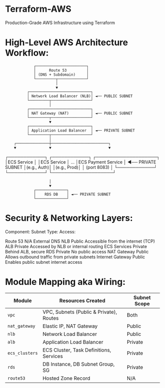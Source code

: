 # Terraform-AWS
Production-Grade AWS Infrastructure using Terraform

# High-Level AWS Architecture Workflow:

                 ┌───────────────────────┐
                 │      Route 53         │
                 │ (DNS + Subdomain)     │
                 └─────────┬─────────────┘
                           │
                           ▼
              ┌────────────────────────────┐
              │ Network Load Balancer (NLB)│ ◄── PUBLIC SUBNET
              └─────────┬──────────────────┘
                        │
              ┌────────────────────────────┐
              │ NAT Gateway (NAT)          │ ◄── PUBLIC SUBNET
              └─────────┬──────────────────┘
                        ▼
              ┌────────────────────────────┐
              │ Application Load Balancer  │ ◄── PRIVATE SUBNET
              └─────────┬──────────────────┘
                        │
        ┌───────────────┼──────────────────────────┐
        ▼               ▼                          ▼
┌────────────┐   ┌────────────┐           ┌────────────────────┐
│ECS Service │   │ECS Service │   ...     │ECS Payment Service │ ◄── PRIVATE SUBNET
│(e.g., Auth)│   │(e.g., Prod)│           │  (port 8083)        │
└────────────┘   └────────────┘           └────────────────────┘

                        │
                        ▼
                 ┌──────────────┐
                 │    RDS DB    │ ◄── PRIVATE SUBNET
                 └──────────────┘

# Security & Networking Layers:

Component:	            Subnet Type:	              Access:

Route 53	                N/A	                 External DNS
NLB	                       Public	        Accessible from the internet (TCP)
ALB	                       Private	        Accessed by NLB or internal routing
ECS Services	           Private	            Behind ALB, secure
RDS	                       Private	            No public access
NAT Gateway	               Public	        Allows outbound traffic from private subnets
Internet Gateway	       Public	        Enables public subnet internet access


# Module Mapping aka Wiring:

| Module         | Resources Created                       | Subnet Scope |
| -------------- | --------------------------------------- | ------------ |
| `vpc`          | VPC, Subnets (Public & Private), Routes | Both         |
| `nat_gateway`  | Elastic IP, NAT Gateway                 | Public       |
| `nlb`          | Network Load Balancer                   | Public       |
| `alb`          | Application Load Balancer               | Private      |
| `ecs_clusters` | ECS Cluster, Task Definitions, Services | Private      |
| `rds`          | DB Instance, DB Subnet Group, SG        | Private      |
| `route53`      | Hosted Zone Record                      | N/A          |
